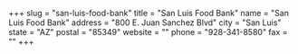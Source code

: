 +++
slug = "san-luis-food-bank"
title = "San Luis Food Bank"
name = "San Luis Food Bank"
address = "800 E. Juan Sanchez Blvd"
city = "San Luis"
state = "AZ"
postal = "85349"
website = ""
phone = "928-341-8580"
fax = ""
+++
